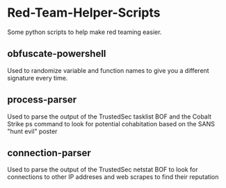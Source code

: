 # Red-Team-Helper-Scripts

Some python scripts to help make red teaming easier.

## obfuscate-powershell
Used to randomize variable and function names to give you a different signature every time.

## process-parser
Used to parse the output of the TrustedSec tasklist BOF and the Cobalt Strike ps command to look for potential cohabitation based on the SANS "hunt evil" poster

## connection-parser
Used to parse the output of the TrustedSec netstat BOF to look for connections to other IP addreses and web scrapes to find their reputation
